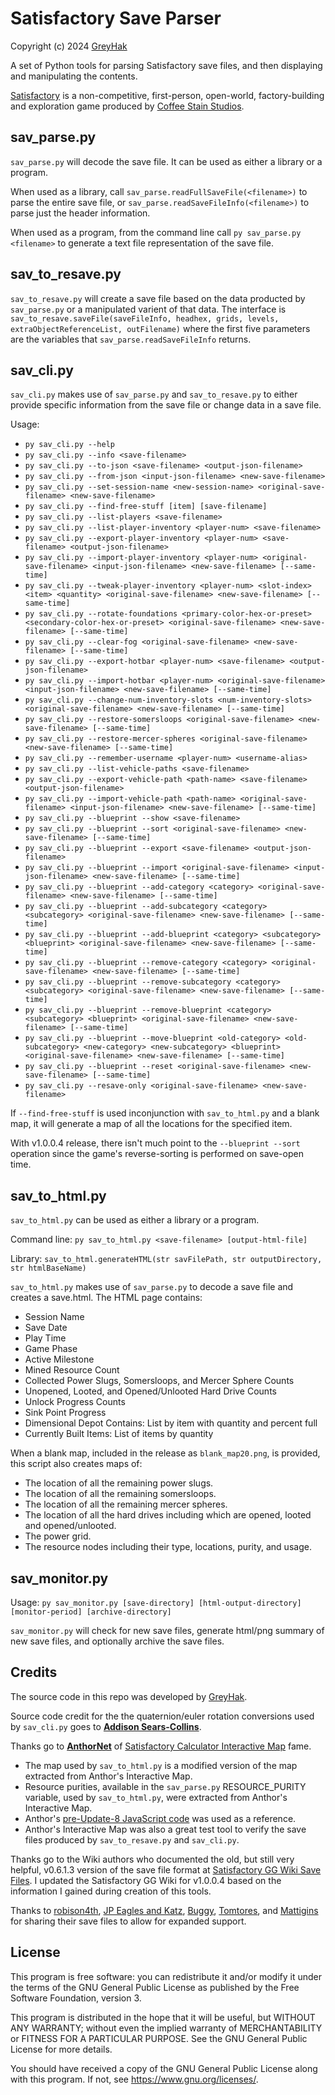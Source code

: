 # Satisfactory Save Parser

Copyright (c) 2024 [GreyHak](https://github.com/GreyHak)

A set of Python tools for parsing Satisfactory save files, and then displaying
and manipulating the contents.

[Satisfactory](https://www.satisfactorygame.com/) is a non-competitive,
first-person, open-world, factory-building and exploration game produced by
[Coffee Stain Studios](https://www.coffeestain.com/).

## sav_parse.py

`sav_parse.py` will decode the save file.  It can be used as either a library
or a program.

When used as a library, call `sav_parse.readFullSaveFile(<filename>)` to
parse the entire save file, or `sav_parse.readSaveFileInfo(<filename>)` to
parse just the header information.

When used as a program, from the command line call `py sav_parse.py <filename>`
to generate a text file representation of the save file.

## sav_to_resave.py

`sav_to_resave.py` will create a save file based on the data producted by
`sav_parse.py` or a manipulated varient of that data.  The interface is
`sav_to_resave.saveFile(saveFileInfo, headhex, grids, levels, extraObjectReferenceList, outFilename)`
where the first five parameters are the variables that `sav_parse.readSaveFileInfo`
returns.

## sav_cli.py

`sav_cli.py` makes use of `sav_parse.py` and `sav_to_resave.py` to either
provide specific information from the save file or change data in a save file.

Usage:
  - `py sav_cli.py --help`
  - `py sav_cli.py --info <save-filename>`
  - `py sav_cli.py --to-json <save-filename> <output-json-filename>`
  - `py sav_cli.py --from-json <input-json-filename> <new-save-filename>`
  - `py sav_cli.py --set-session-name <new-session-name> <original-save-filename> <new-save-filename>`
  - `py sav_cli.py --find-free-stuff [item] [save-filename]`
  - `py sav_cli.py --list-players <save-filename>`
  - `py sav_cli.py --list-player-inventory <player-num> <save-filename>`
  - `py sav_cli.py --export-player-inventory <player-num> <save-filename> <output-json-filename>`
  - `py sav_cli.py --import-player-inventory <player-num> <original-save-filename> <input-json-filename> <new-save-filename> [--same-time]`
  - `py sav_cli.py --tweak-player-inventory <player-num> <slot-index> <item> <quantity> <original-save-filename> <new-save-filename> [--same-time]`
  - `py sav_cli.py --rotate-foundations <primary-color-hex-or-preset> <secondary-color-hex-or-preset> <original-save-filename> <new-save-filename> [--same-time]`
  - `py sav_cli.py --clear-fog <original-save-filename> <new-save-filename> [--same-time]`
  - `py sav_cli.py --export-hotbar <player-num> <save-filename> <output-json-filename>`
  - `py sav_cli.py --import-hotbar <player-num> <original-save-filename> <input-json-filename> <new-save-filename> [--same-time]`
  - `py sav_cli.py --change-num-inventory-slots <num-inventory-slots> <original-save-filename> <new-save-filename> [--same-time]`
  - `py sav_cli.py --restore-somersloops <original-save-filename> <new-save-filename> [--same-time]`
  - `py sav_cli.py --restore-mercer-spheres <original-save-filename> <new-save-filename> [--same-time]`
  - `py sav_cli.py --remember-username <player-num> <username-alias>`
  - `py sav_cli.py --list-vehicle-paths <save-filename>`
  - `py sav_cli.py --export-vehicle-path <path-name> <save-filename> <output-json-filename>`
  - `py sav_cli.py --import-vehicle-path <path-name> <original-save-filename> <input-json-filename> <new-save-filename> [--same-time]`
  - `py sav_cli.py --blueprint --show <save-filename>`
  - `py sav_cli.py --blueprint --sort <original-save-filename> <new-save-filename> [--same-time]`
  - `py sav_cli.py --blueprint --export <save-filename> <output-json-filename>`
  - `py sav_cli.py --blueprint --import <original-save-filename> <input-json-filename> <new-save-filename> [--same-time]`
  - `py sav_cli.py --blueprint --add-category <category> <original-save-filename> <new-save-filename> [--same-time]`
  - `py sav_cli.py --blueprint --add-subcategory <category> <subcategory> <original-save-filename> <new-save-filename> [--same-time]`
  - `py sav_cli.py --blueprint --add-blueprint <category> <subcategory> <blueprint> <original-save-filename> <new-save-filename> [--same-time]`
  - `py sav_cli.py --blueprint --remove-category <category> <original-save-filename> <new-save-filename> [--same-time]`
  - `py sav_cli.py --blueprint --remove-subcategory <category> <subcategory> <original-save-filename> <new-save-filename> [--same-time]`
  - `py sav_cli.py --blueprint --remove-blueprint <category> <subcategory> <blueprint> <original-save-filename> <new-save-filename> [--same-time]`
  - `py sav_cli.py --blueprint --move-blueprint <old-category> <old-subcategory> <new-category> <new-subcategory> <blueprint> <original-save-filename> <new-save-filename> [--same-time]`
  - `py sav_cli.py --blueprint --reset <original-save-filename> <new-save-filename> [--same-time]`
  - `py sav_cli.py --resave-only <original-save-filename> <new-save-filename>`

If `--find-free-stuff` is used inconjunction with `sav_to_html.py` and a blank
map, it will generate a map of all the locations for the specified item.

With v1.0.0.4 release, there isn't much point to the `--blueprint --sort`
operation since the game's reverse-sorting is performed on save-open time.

## sav_to_html.py

`sav_to_html.py` can be used as either a library or a program.

Command line: `py sav_to_html.py <save-filename> [output-html-file]`

Library: `sav_to_html.generateHTML(str savFilePath, str outputDirectory, str htmlBaseName)`

`sav_to_html.py` makes use of `sav_parse.py` to decode a save file and creates
a save.html.  The HTML page contains:
  - Session Name
  - Save Date
  - Play Time
  - Game Phase
  - Active Milestone
  - Mined Resource Count
  - Collected Power Slugs, Somersloops, and Mercer Sphere Counts
  - Unopened, Looted, and Opened/Unlooted Hard Drive Counts
  - Unlock Progress Counts
  - Sink Point Progress
  - Dimensional Depot Contains: List by item with quantity and percent full
  - Currently Built Items: List of items by quantity

When a blank map, included in the release as `blank_map20.png`,
is provided, this script also creates maps of:
  - The location of all the remaining power slugs.
  - The location of all the remaining somersloops.
  - The location of all the remaining mercer spheres.
  - The location of all the hard drives including which are opened, looted and
    opened/unlooted.
  - The power grid.
  - The resource nodes including their type, locations, purity, and usage.

## sav_monitor.py

Usage: `py sav_monitor.py [save-directory] [html-output-directory] [monitor-period] [archive-directory]`

`sav_monitor.py` will check for new save files, generate html/png summary of
new save files, and optionally archive the save files.

## Credits

The source code in this repo was developed by [GreyHak](https://github.com/GreyHak).

Source code credit for the the quaternion/euler rotation conversions used by
`sav_cli.py` goes to [**Addison Sears-Collins**](https://automaticaddison.com).

Thanks go to **[AnthorNet](https://github.com/AnthorNet)** of [Satisfactory
Calculator Interactive Map](https://satisfactory-calculator.com/en/interactive-map)
fame.
* The map used by `sav_to_html.py` is a modified version of the map extracted
  from Anthor's Interactive Map.
* Resource purities, available in the `sav_parse.py` RESOURCE_PURITY variable,
  used by `sav_to_html.py`, were extracted from Anthor's Interactive Map.
* Anthor's [pre-Update-8 JavaScript code](https://github.com/AnthorNet/SC-InteractiveMap/blob/dev/src/SaveParser/Read.js)
  was used as a reference.
* Anthor's Interactive Map was also a great test tool to verify the save files
  produced by `sav_to_resave.py` and `sav_cli.py`.

Thanks go to the Wiki authors who documented the old, but still very helpful,
v0.6.1.3 version of the save file format at
[Satisfactory GG Wiki Save Files](https://satisfactory.wiki.gg/wiki/Save_files#Save_file_format).
I updated the Satisfactory GG Wiki for v1.0.0.4 based on the information I
gained during creation of this tools.

Thanks to
[robison4th](https://github.com/robison4th),
[JP Eagles and Katz](https://www.youtube.com/channel/UCgIwAJga0I6i68bWfwPdj1w),
[Buggy](https://github.com/Buggy123),
[Tomtores](https://github.com/Tomtores), and
[Mattigins](https://steamcommunity.com/profiles/76561198081088435)
for sharing their save files to allow for expanded support.

## License

This program is free software: you can redistribute it and/or modify
it under the terms of the GNU General Public License as published by
the Free Software Foundation, version 3.

This program is distributed in the hope that it will be useful, but
WITHOUT ANY WARRANTY; without even the implied warranty of
MERCHANTABILITY or FITNESS FOR A PARTICULAR PURPOSE. See the GNU
General Public License for more details.

You should have received a copy of the GNU General Public License
along with this program. If not, see <https://www.gnu.org/licenses/>.
